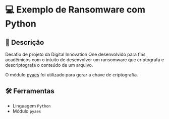 # 💻 Exemplo de Ransomware com Python

## 📖 Descrição

Desafio de projeto da Digital Innovation One desenvolvido para fins acadêmicos com o intuito de desenvolver um ransomware que criptografa e descriptografa o conteúdo de um arquivo.

O módulo [pyaes](https://pypi.org/project/pyaes/) foi utilizado para gerar a chave de criptografia.

## 🛠️ Ferramentas

- Linguagem `Python`
- Módulo `pyaes`
